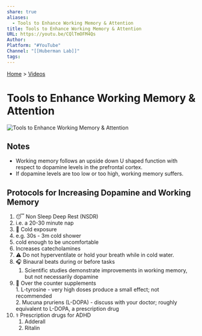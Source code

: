 ```yaml
---  
share: true  
aliases:  
  - Tools to Enhance Working Memory & Attention  
title: Tools to Enhance Working Memory & Attention  
URL: https://youtu.be/CQlTmOFM4Qs  
Author:   
Platform: "#YouTube"  
Channel: "[[Huberman Lab]]"  
tags:   
---  
```

[Home](../index.md) > [Videos](./index.md)  
# Tools to Enhance Working Memory & Attention  
![Tools to Enhance Working Memory & Attention](https://youtu.be/CQlTmOFM4Qs)  
## Notes  
- Working memory follows an upside down U shaped function with respect to dopamine levels in the prefrontal cortex.  
- If dopamine levels are too low or too high, working memory suffers.  
  
## Protocols for Increasing Dopamine and Working Memory  
1. 😴 Non Sleep Deep Rest (NSDR)  
  1. i.e. a 20-30 minute nap  
2. 🥶 Cold exposure  
  1. e.g. 30s - 3m cold shower  
  2. cold enough to be uncomfortable  
  3. Increases catecholamines  
  4. ⚠️ Do not hyperventilate or hold your breath while in cold water.  
3. 🎧 Binaural beats during or before tasks  
    1. Scientific studies demonstrate improvements in working memory, but not necessarily dopamine  
4. 💊 Over the counter supplements  
        1. L-tyrosine - very high doses produce a small effect; not recommended  
        2. Mucuna pruriens (L-DOPA) - discuss with your doctor; roughly equivalent to L-DOPA, a prescription drug  
5. ⚕️ Prescription drugs for ADHD  
    1. Adderall  
    2. Ritalin  
